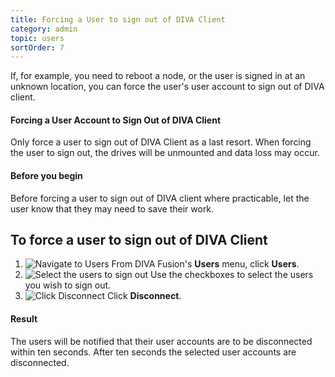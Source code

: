 ```yaml
---
title: Forcing a User to sign out of DIVA Client
category: admin
topic: users
sortOrder: 7
---
```


If, for example, you need to reboot a node, or the user is signed in at an unknown location, you can force the user's user account to sign out of DIVA client.

<div class="note note--warning note--collapse">
	<h4 class="note__title"><i class="fa fa-exclamation-triangle"></i> Forcing a User Account to Sign Out of DIVA Client</h4>
	<div class="note__body">
		<p>Only force a user to sign out of DIVA Client as a last resort. When forcing the user to sign out, the drives will be unmounted and data loss may occur.</p>
	</div>
</div>

<div class="note note--default note--collapse">
	<h4 class="note__title"><i class="fa fa-hand-stop-o"></i> Before you begin</h4>
	<div class="note__body">
		<p>Before forcing a user to sign out of DIVA client where practicable, let the user know that they may need to save their work.</p>
	</div>
</div>

## To force a user to sign out of DIVA Client

1. ![Navigate to Users](/images/v2/users/users-menu.png)
	From DIVA Fusion's **Users** menu, click **Users**.
2. ![Select the users to sign out](/images/v2/users/users-select.png)
	Use the checkboxes to select the users you wish to sign out.
3. ![Click Disconnect](/images/v2/users/disconnect-btn.png)
	Click **Disconnect**.

<div class="note note--success">
	<h4 class="note__title"><i class="fa fa-check-circle"></i> Result</h4>
	<p>The users will be notified that their user accounts are to be disconnected within ten seconds. After ten seconds the selected user accounts are disconnected.</p>
</div>
